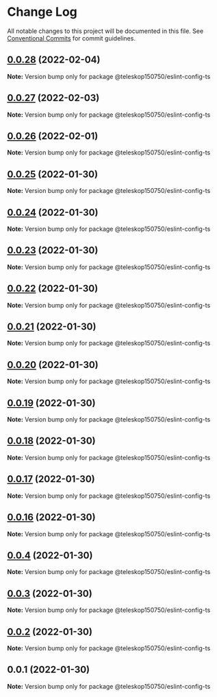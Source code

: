 # Change Log

All notable changes to this project will be documented in this file.
See [Conventional Commits](https://conventionalcommits.org) for commit guidelines.

## [0.0.28](https://github.com/teleskop150750/config/compare/v0.0.27...v0.0.28) (2022-02-04)

**Note:** Version bump only for package @teleskop150750/eslint-config-ts





## [0.0.27](https://github.com/teleskop150750/config/compare/v0.0.26...v0.0.27) (2022-02-03)

**Note:** Version bump only for package @teleskop150750/eslint-config-ts





## [0.0.26](https://github.com/teleskop150750/config/compare/v0.0.25...v0.0.26) (2022-02-01)

**Note:** Version bump only for package @teleskop150750/eslint-config-ts





## [0.0.25](https://github.com/teleskop150750/config/compare/v0.0.24...v0.0.25) (2022-01-30)

**Note:** Version bump only for package @teleskop150750/eslint-config-ts





## [0.0.24](https://github.com/teleskop150750/config/compare/v0.0.23...v0.0.24) (2022-01-30)

**Note:** Version bump only for package @teleskop150750/eslint-config-ts





## [0.0.23](https://github.com/teleskop150750/config/compare/v0.0.22...v0.0.23) (2022-01-30)

**Note:** Version bump only for package @teleskop150750/eslint-config-ts





## [0.0.22](https://github.com/teleskop150750/config/compare/v0.0.21...v0.0.22) (2022-01-30)

**Note:** Version bump only for package @teleskop150750/eslint-config-ts





## [0.0.21](https://github.com/teleskop150750/config/compare/v0.0.20...v0.0.21) (2022-01-30)

**Note:** Version bump only for package @teleskop150750/eslint-config-ts





## [0.0.20](https://github.com/teleskop150750/config/compare/v0.0.19...v0.0.20) (2022-01-30)

**Note:** Version bump only for package @teleskop150750/eslint-config-ts





## [0.0.19](https://github.com/teleskop150750/config/compare/v0.0.18...v0.0.19) (2022-01-30)

**Note:** Version bump only for package @teleskop150750/eslint-config-ts





## [0.0.18](https://github.com/teleskop150750/config/compare/v0.0.17...v0.0.18) (2022-01-30)

**Note:** Version bump only for package @teleskop150750/eslint-config-ts





## [0.0.17](https://github.com/teleskop150750/config/compare/v0.0.16...v0.0.17) (2022-01-30)

**Note:** Version bump only for package @teleskop150750/eslint-config-ts





## [0.0.16](https://github.com/teleskop150750/config/compare/v0.0.4...v0.0.16) (2022-01-30)

**Note:** Version bump only for package @teleskop150750/eslint-config-ts





## [0.0.4](https://github.com/teleskop150750/config/compare/v0.0.3...v0.0.4) (2022-01-30)

**Note:** Version bump only for package @teleskop150750/eslint-config-ts





## [0.0.3](https://github.com/teleskop150750/config/compare/v0.0.2...v0.0.3) (2022-01-30)

**Note:** Version bump only for package @teleskop150750/eslint-config-ts





## [0.0.2](https://github.com/teleskop150750/config/compare/v0.0.1...v0.0.2) (2022-01-30)

**Note:** Version bump only for package @teleskop150750/eslint-config-ts





## 0.0.1 (2022-01-30)

**Note:** Version bump only for package @teleskop150750/eslint-config-ts
